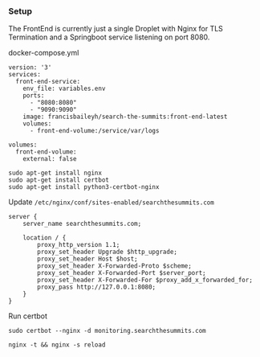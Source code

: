### Setup

The FrontEnd is currently just a single Droplet with Nginx for TLS Termination and a Springboot service listening on port 8080.

docker-compose.yml
```
version: '3'
services:
  front-end-service:
    env_file: variables.env
    ports:
      - "8080:8080"
      - "9090:9090"
    image: francisbaileyh/search-the-summits:front-end-latest
    volumes:
      - front-end-volume:/service/var/logs

volumes:
  front-end-volume:
    external: false
```

```
sudo apt-get install nginx
sudo apt-get install certbot
sudo apt-get install python3-certbot-nginx
```

Update `/etc/nginx/conf/sites-enabled/searchthesummits.com`
```
server {
    server_name searchthesummits.com;

    location / {
        proxy_http_version 1.1;
        proxy_set_header Upgrade $http_upgrade;
        proxy_set_header Host $host;
        proxy_set_header X-Forwarded-Proto $scheme;
        proxy_set_header X-Forwarded-Port $server_port;
        proxy_set_header X-Forwarded-For $proxy_add_x_forwarded_for;
        proxy_pass http://127.0.0.1:8080;
    }
}
```

Run certbot
```
sudo certbot --nginx -d monitoring.searchthesummits.com

nginx -t && nginx -s reload
```